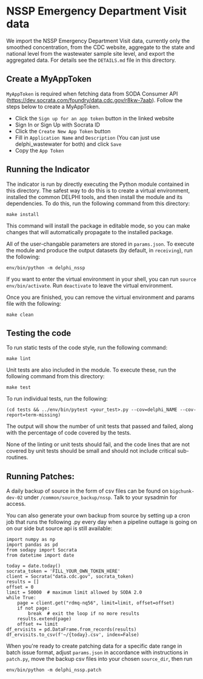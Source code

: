 # NSSP Emergency Department Visit data

We import the NSSP Emergency Department Visit data, currently only the smoothed concentration, from the CDC website, aggregate to the state and national level from the wastewater sample site level, and export the aggregated data.
For details see the `DETAILS.md` file in this directory.

## Create a MyAppToken
`MyAppToken` is required when fetching data from SODA Consumer API 
(https://dev.socrata.com/foundry/data.cdc.gov/r8kw-7aab). Follow the 
steps below to create a MyAppToken.
- Click the `Sign up for an app token` button in the linked website
- Sign In or Sign Up with Socrata ID
- Click the `Create New App Token` button
- Fill in `Application Name` and `Description` (You can just use delphi_wastewater
  for both) and click `Save`
- Copy the `App Token`


## Running the Indicator

The indicator is run by directly executing the Python module contained in this
directory. The safest way to do this is to create a virtual environment,
installed the common DELPHI tools, and then install the module and its
dependencies. To do this, run the following command from this directory:

```
make install
```

This command will install the package in editable mode, so you can make changes that
will automatically propagate to the installed package. 

All of the user-changable parameters are stored in `params.json`. To execute
the module and produce the output datasets (by default, in `receiving`), run
the following:

```
env/bin/python -m delphi_nssp
```

If you want to enter the virtual environment in your shell, 
you can run `source env/bin/activate`. Run `deactivate` to leave the virtual environment. 

Once you are finished, you can remove the virtual environment and 
params file with the following:

```
make clean
```

## Testing the code

To run static tests of the code style, run the following command:

```
make lint
```

Unit tests are also included in the module. To execute these, run the following
command from this directory:

```
make test
```

To run individual tests, run the following:

```
(cd tests && ../env/bin/pytest <your_test>.py --cov=delphi_NAME --cov-report=term-missing)
```

The output will show the number of unit tests that passed and failed, along
with the percentage of code covered by the tests. 

None of the linting or unit tests should fail, and the code lines that are not covered by unit tests should be small and
should not include critical sub-routines. 

## Running Patches:
A daily backup of source in the form of csv files can be found on `bigchunk-dev-02` under `/common/source_backup/nssp`. Talk to your sysadmin for access. 

You can also generate your own backup from source by setting up a cron job that runs the following .py every day when a pipeline outtage is going on on our side but source api is still available:
```
import numpy as np
import pandas as pd
from sodapy import Socrata
from datetime import date

today = date.today()
socrata_token = 'FILL_YOUR_OWN_TOKEN_HERE'
client = Socrata("data.cdc.gov", socrata_token)
results = []
offset = 0
limit = 50000  # maximum limit allowed by SODA 2.0
while True:
    page = client.get("rdmq-nq56", limit=limit, offset=offset)
    if not page:
        break  # exit the loop if no more results
    results.extend(page)
    offset += limit
df_ervisits = pd.DataFrame.from_records(results)
df_ervisits.to_csv(f'~/{today}.csv', index=False)
```
When you're ready to create patching data for a specific date range in batch issue format, adjust `params.json` in accordance with instructions in `patch.py`, move the backup csv files into your chosen `source_dir`, then run
```
env/bin/python -m delphi_nssp.patch
```